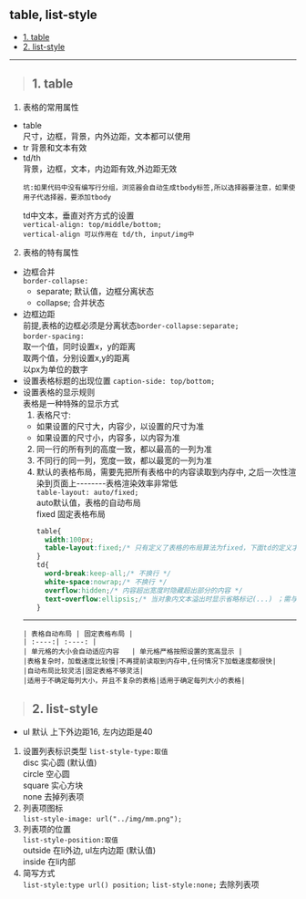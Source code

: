 ## table, list-style
- [1. table](#1)
- [2. list-style](#2)
--------
><h2 id='1'>1. table</h2> 
1. 表格的常用属性
- table  
  尺寸，边框，背景，内外边距，文本都可以使用
- tr 背景和文本有效
- td/th  
  背景，边框，文本，内边距有效,外边距无效
  ```
  坑:如果代码中没有编写行分组，浏览器会自动生成tbody标签,所以选择器要注意，如果使用子代选择器，要添加tbody
  ```
   td中文本，垂直对齐方式的设置  
   `vertical-align: top/middle/bottom;`  
   `vertical-align 可以作用在 td/th, input/img中`

2. 表格的特有属性
- 边框合并  
  `border-collapse:`   
     - separate; 默认值，边框分离状态  
     - collapse; 合并状态
- 边框边距    
  前提,表格的边框必须是分离状态`border-collapse:separate;`  
  `border-spacing:`    
   取一个值，同时设置x，y的距离  
   取两个值，分别设置x,y的距离  
   以px为单位的数字  
- 设置表格标题的出现位置
  `caption-side: top/bottom;`
- 设置表格的显示规则  
   表格是一种特殊的显示方式  
   1. 表格尺寸:
    - 如果设置的尺寸大，内容少，以设置的尺寸为准  
    - 如果设置的尺寸小，内容多，以内容为准  
   2. 同一行的所有列的高度一致，都以最高的一列为准
   3. 不同行的同一列，宽度一致，都以最宽的一列为准
   4. 默认的表格布局，需要先把所有表格中的内容读取到内存中, 之后一次性渲染到页面上--------表格渲染效率非常低  
   `table-layout: auto/fixed;`  
   auto默认值，表格的自动布局  
   fixed 固定表格布局  
      ```css
      table{
        width:100px;
        table-layout:fixed;/* 只有定义了表格的布局算法为fixed，下面td的定义才能起作用。 */
      }
      td{
        word-break:keep-all;/* 不换行 */
        white-space:nowrap;/* 不换行 */
        overflow:hidden;/* 内容超出宽度时隐藏超出部分的内容 */
        text-overflow:ellipsis;/* 当对象内文本溢出时显示省略标记(...) ；需与overflow:hidden;一起使用*/
      }
      ```  
   ---
      | 表格自动布局 | 固定表格布局 |
      | :----:| :----: |
      | 单元格的大小会自动适应内容   | 单元格严格按照设置的宽高显示 | 
      |表格复杂时，加载速度比较慢|不再提前读取到内存中,任何情况下加载速度都很快|
      |自动布局比较灵活|固定表格不够灵活|
      |适用于不确定每列大小，并且不复杂的表格|适用于确定每列大小的表格|

><h2 id='2'>2. list-style</h2> 
- ul 默认 上下外边距16, 左内边距是40  
1. 设置列表标识类型 
  `list-style-type:取值`  
  disc 实心圆 (默认值)  
  circle 空心圆  
  square 实心方块  
  none 去掉列表项  
2. 列表项图标   
  `list-style-image: url("../img/mm.png");`
3. 列表项的位置  
  `list-style-position:取值`  
  outside 在li外边, ul左内边距 (默认值)  
  inside 在li内部  
4. 简写方式  
  `list-style:type url() position;`
  `list-style:none;` 去除列表项
  
